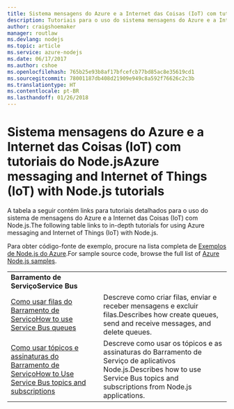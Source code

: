 ```yaml
---
title: Sistema mensagens do Azure e a Internet das Coisas (IoT) com tutoriais do Node.js
description: Tutoriais para o uso do sistema mensagens do Azure e a Internet das Coisas (IoT) com Node.js.
author: craigshoemaker
manager: routlaw
ms.devlang: nodejs
ms.topic: article
ms.service: azure-nodejs
ms.date: 06/17/2017
ms.author: cshoe
ms.openlocfilehash: 765b25e93b8af17bfcefcb77bd85ac8e35619cd1
ms.sourcegitcommit: 78001187db408d21909e949c8a592f76626c2c3b
ms.translationtype: HT
ms.contentlocale: pt-BR
ms.lasthandoff: 01/26/2018
---
```

# <a name="azure-messaging-and-internet-of-things-iot-with-nodejs-tutorials"></a><span data-ttu-id="89092-103">Sistema mensagens do Azure e a Internet das Coisas (IoT) com tutoriais do Node.js</span><span class="sxs-lookup"><span data-stu-id="89092-103">Azure messaging and Internet of Things (IoT) with Node.js tutorials</span></span>

<span data-ttu-id="89092-104">A tabela a seguir contém links para tutoriais detalhados para o uso do sistema de mensagens do Azure e a Internet das Coisas (IoT) com Node.js.</span><span class="sxs-lookup"><span data-stu-id="89092-104">The following table links to in-depth tutorials for using Azure messaging and Internet of Things (IoT) with Node.js.</span></span>

<span data-ttu-id="89092-105">Para obter código-fonte de exemplo, procure na lista completa de [Exemplos de Node.js do Azure](https://azure.microsoft.com/resources/samples/?term=nodejs).</span><span class="sxs-lookup"><span data-stu-id="89092-105">For sample source code, browse the full list of [Azure Node.js samples](https://azure.microsoft.com/resources/samples/?term=nodejs).</span></span>

| | |
|---|---|
| <span data-ttu-id="89092-106">**Barramento de Serviço**</span><span class="sxs-lookup"><span data-stu-id="89092-106">**Service Bus**</span></span> ||
| [<span data-ttu-id="89092-107">Como usar filas do Barramento de Serviço</span><span class="sxs-lookup"><span data-stu-id="89092-107">How to use Service Bus queues</span></span>](http://docs.microsoft.com/azure/service-bus-messaging/service-bus-nodejs-how-to-use-queues?toc=/azure/node/toc.json&bc=/azure/node/toc.json) | <span data-ttu-id="89092-108">Descreve como criar filas, enviar e receber mensagens e excluir filas.</span><span class="sxs-lookup"><span data-stu-id="89092-108">Describes how create queues, send and receive messages, and delete queues.</span></span> |
| [<span data-ttu-id="89092-109">Como usar tópicos e assinaturas do Barramento de Serviço</span><span class="sxs-lookup"><span data-stu-id="89092-109">How to Use Service Bus topics and subscriptions</span></span>](http://docs.microsoft.com/azure/service-bus-messaging/service-bus-nodejs-how-to-use-topics-subscriptions?toc=/azure/node/toc.json&bc=/azure/node/toc.json) | <span data-ttu-id="89092-110">Descreve como usar os tópicos e as assinaturas do Barramento de Serviço de aplicativos Node.js.</span><span class="sxs-lookup"><span data-stu-id="89092-110">Describes how to use Service Bus topics and subscriptions from Node.js applications.</span></span> |

